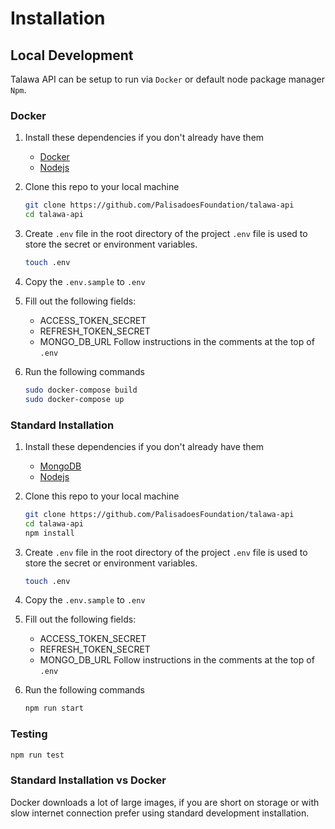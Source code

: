 # Installation

## Local Development

Talawa API can be setup to run via `Docker` or default node package manager `Npm`.

### Docker

1. Install these dependencies if you don't already have them
   - [Docker](https://docs.docker.com/engine/install/)
   - [Nodejs](https://nodejs.org/en/)
2. Clone this repo to your local machine

   ```sh
   git clone https://github.com/PalisadoesFoundation/talawa-api
   cd talawa-api
   ```

3. Create `.env` file in the root directory of the project
   `.env` file is used to store the secret or environment variables.

   ```sh
   touch .env
   ```

4. Copy the `.env.sample` to `.env`

5. Fill out the following fields:
   - ACCESS_TOKEN_SECRET
   - REFRESH_TOKEN_SECRET
   - MONGO_DB_URL
     Follow instructions in the comments at the top of `.env`
6. Run the following commands

   ```sh
   sudo docker-compose build
   sudo docker-compose up
   ```

### Standard Installation

1. Install these dependencies if you don't already have them
   - [MongoDB](https://docs.mongodb.com/manual/administration/install-community/)
   - [Nodejs](https://nodejs.org/en/)
2. Clone this repo to your local machine

   ```sh
   git clone https://github.com/PalisadoesFoundation/talawa-api
   cd talawa-api
   npm install
   ```

3. Create `.env` file in the root directory of the project
   `.env` file is used to store the secret or environment variables.

   ```sh
   touch .env
   ```

4. Copy the `.env.sample` to `.env`

5. Fill out the following fields:
   - ACCESS_TOKEN_SECRET
   - REFRESH_TOKEN_SECRET
   - MONGO_DB_URL
     Follow instructions in the comments at the top of `.env`
6. Run the following commands

   ```sh
   npm run start
   ```

### Testing

```sh
npm run test
```

### Standard Installation vs Docker

Docker downloads a lot of large images, if you are short on storage or with slow internet connection prefer using standard development installation.
